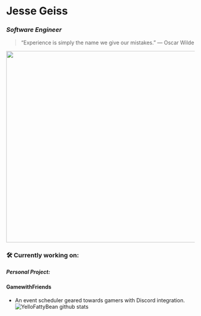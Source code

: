 # Jesse Geiss
### *Software Engineer*
>“Experience is simply the name we give our mistakes.” ― Oscar Wilde

<img src=https://blog.paper.li/wp-content/uploads/2020/02/LinkedIn-banner-19-1024x256.png  width=512> 


### 🛠️ Currently working on: 
##### Personal Project: 
#### GamewithFriends 
+ An event scheduler geared towards gamers with Discord integration.
![YelloFattyBean github stats](https://github-readme-stats.vercel.app/api?username=YelloFattyBean&show_icons=true&theme=midnight-purple)

 

<!--
**YelloFattyBean/YelloFattyBean** is a ✨ _special_ ✨ repository because its `README.md` (this file) appears on your GitHub profile.

Here are some ideas to get you started:

- 🔭 I’m currently working on ...
- 🌱 I’m currently learning ...
- 👯 I’m looking to collaborate on ...
- 🤔 I’m looking for help with ...
- 💬 Ask me about ...
- 📫 How to reach me: ...
- 😄 Pronouns: ...
- ⚡ Fun fact: ...
-->
